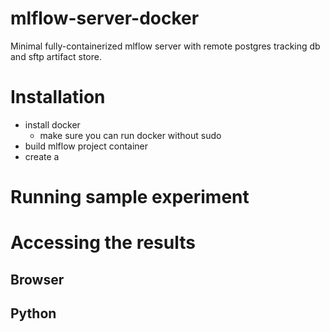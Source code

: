 # mlflow-server-docker
Minimal fully-containerized mlflow server with remote postgres tracking db and sftp artifact store.

# Installation
  - install docker
    - make sure you can run docker without sudo
  - build mlflow project container
  - create a
  

# Running sample experiment

# Accessing the results
## Browser

## Python

